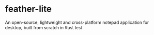 # feather-lite
An open-source, lightweight and cross-platform notepad application for desktop, built from scratch in Rust
 test